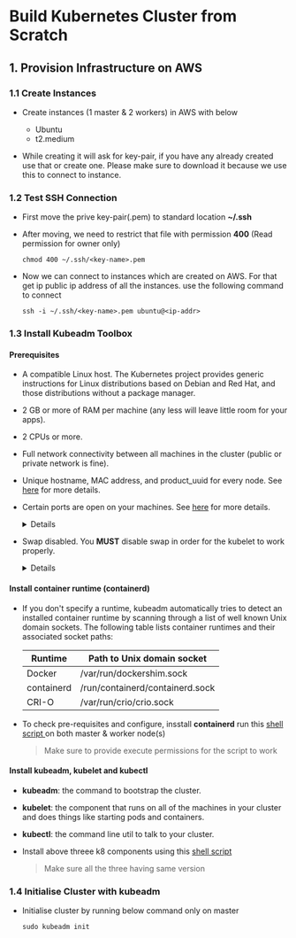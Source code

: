 # Build Kubernetes Cluster from Scratch

## 1. Provision Infrastructure on AWS


### 1.1 Create Instances

- Create instances (1 master & 2 workers) in AWS with below
  - Ubuntu 
  - t2.medium

- While creating it will ask for key-pair, if you have any already created use that or create one. Please make sure to download it because we use this to connect to instance.


### 1.2 Test SSH Connection



- First move the prive key-pair(.pem) to standard location **~/.ssh**
- After moving, we need to restrict that file with permission **400** (Read permission for owner only)

    ```shell
    chmod 400 ~/.ssh/<key-name>.pem
    ```
- Now we can connect to instances which are created on AWS. For that get ip public ip address of all the instances. use the following command to connect 

    ```
    ssh -i ~/.ssh/<key-name>.pem ubuntu@<ip-addr>
    ```

### 1.3 Install Kubeadm Toolbox

#### Prerequisites

- A compatible Linux host. The Kubernetes project provides generic instructions for Linux distributions based on Debian and Red Hat, and those distributions without a package manager.
- 2 GB or more of RAM per machine (any less will leave little room for your apps).
- 2 CPUs or more.
- Full network connectivity between all machines in the cluster (public or private network is fine).
- Unique hostname, MAC address, and product_uuid for every node. See [here](https://kubernetes.io/docs/setup/production-environment/tools/kubeadm/install-kubeadm/#verify-mac-address) for more details.
- Certain ports are open on your machines. See [here](https://kubernetes.io/docs/setup/production-environment/tools/kubeadm/install-kubeadm/#check-required-ports)  for more details.
  <details> 
    <p>

    - In AWS, we need to add Inbound rules to the Instance's security group.
    - While adding Inbound rules, it will ask for source give 
      - 0.0.0.0/0 for All(API server & Node port services)
      - 172.31.0.0/16 (IPv4 CIDR of your instance VPC)  for all others. why because all our pods can be accessible only within our cluster not outside cluster

    - #### Control plane

      | Port Range | Purpose | Used By |
      | ---------- | ------- | ------- |
      | 6443 | Kubernetes API server | All |
      | 2379-2380 | etcd server client API | kube-apiserver, etcd |
      | 10250 | Kubelet API | Self, Control plane |
      | 10259 | kube-scheduler | Self |
      | 10257 | kube-controller-manager	 | Self |

    - #### Worker node(s)
      
      | Port Range | Purpose | Used By |
      | ---------- | ------- | ------- |
      | 10250 | Kubelet API | Self, Control plane |
      | 30000-32767 | NodePort Services†	 | All |
  

    

    </p>
  </details>

- Swap disabled. You **MUST** disable swap in order for the kubelet to work properly. 
  <details>
  <p>
    
    - why beacuse k8 scheduler determines best available node on which to deploy newly created pods. if memory swapping is allowd, it will lead to performance and stability issues in kubernetes. 

    > **SWAPPING** Memory swapping is a computer technology that enables an operating system to provide more memory to a running application or process than is available in physical random access memory (RAM). When the physical system memory is exhausted, the operating system can opt to make use of memory swapping techniques to get additional memory

    ```
    sudo swapoff -a
    ```
  </p>
  </details>

#### Install container runtime (containerd)

- If you don't specify a runtime, kubeadm automatically tries to detect an installed container runtime by scanning through a list of well known Unix domain sockets. The following table lists container runtimes and their associated socket paths:

  | Runtime	| Path to Unix domain socket |
  | ------- | -------------------------- |
  | Docker | /var/run/dockershim.sock |
  | containerd |	/run/containerd/containerd.sock |
  | CRI-O |	/var/run/crio/crio.sock |

- To check pre-requisites and configure, insstall **containerd** run this [shell script ](./install-containerd.sh) on both master & worker node(s)

  > Make sure to provide execute permissions for the script to work

#### Install kubeadm, kubelet and kubectl

- **kubeadm**: the command to bootstrap the cluster.

- **kubelet**: the component that runs on all of the machines in your cluster and does things like starting pods and containers.

- **kubectl**: the command line util to talk to your cluster.

- Install above threee k8 components using this [shell script](./install-kubeadm-kubelet-kubectl.sh)

  > Make sure all the three having same version

  

### 1.4 Initialise Cluster with kubeadm

- Initialise cluster by running below command only on master 

  ```
  sudo kubeadm init
  ```